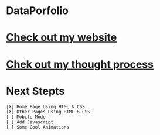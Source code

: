 # DataPorfolio


[Check out my website](https://venebre.com/)
=======
[Chek out my thought process](https://medium.com/@danielllira2021/creating-a-website-for-my-data-analysis-projects-a7232d5310eb)
=======

# Next Stepts

```
[X] Home Page Using HTML & CSS
[X] Other Pages Using HTML & CSS
[ ] Mobile Mode
[ ] Add Javascript 
[ ] Some Cool Animations
```
